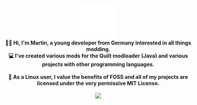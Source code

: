 <p align="center">
  <img src="retrowave_moon.png" width=100><br>
  <b>👋🏼 Hi, I'm Martin, a young developer from Germany interested in all things modding.</b><br>
  <b>💻 I've created various mods for the Quilt modloader (Java) and various projects with other programming languages.</b><br><br>
  <b>🐧 As a Linux user, I value the benefits of FOSS and all of my projects are licensed under the very permissive MIT License.</b>
  <br><br>
  <img src="https://github-readme-stats.vercel.app/api?username=Motschen&show_icons=true&theme=dark">
</p>
